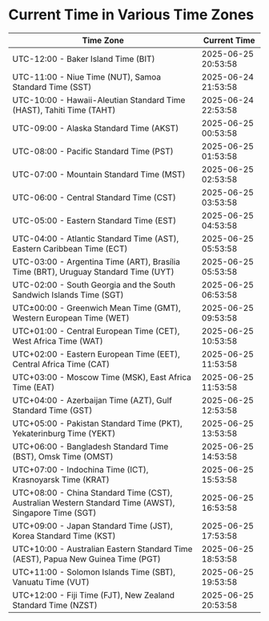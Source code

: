 # Current Time in Various Time Zones

| Time Zone | Current Time |
|-----------|--------------|
| UTC-12:00 - Baker Island Time (BIT) | 2025-06-25 20:53:58 |
| UTC-11:00 - Niue Time (NUT), Samoa Standard Time (SST) | 2025-06-24 21:53:58 |
| UTC-10:00 - Hawaii-Aleutian Standard Time (HAST), Tahiti Time (TAHT) | 2025-06-24 22:53:58 |
| UTC-09:00 - Alaska Standard Time (AKST) | 2025-06-25 00:53:58 |
| UTC-08:00 - Pacific Standard Time (PST) | 2025-06-25 01:53:58 |
| UTC-07:00 - Mountain Standard Time (MST) | 2025-06-25 02:53:58 |
| UTC-06:00 - Central Standard Time (CST) | 2025-06-25 03:53:58 |
| UTC-05:00 - Eastern Standard Time (EST) | 2025-06-25 04:53:58 |
| UTC-04:00 - Atlantic Standard Time (AST), Eastern Caribbean Time (ECT) | 2025-06-25 05:53:58 |
| UTC-03:00 - Argentina Time (ART), Brasília Time (BRT), Uruguay Standard Time (UYT) | 2025-06-25 05:53:58 |
| UTC-02:00 - South Georgia and the South Sandwich Islands Time (SGT) | 2025-06-25 06:53:58 |
| UTC±00:00 - Greenwich Mean Time (GMT), Western European Time (WET) | 2025-06-25 09:53:58 |
| UTC+01:00 - Central European Time (CET), West Africa Time (WAT) | 2025-06-25 10:53:58 |
| UTC+02:00 - Eastern European Time (EET), Central Africa Time (CAT) | 2025-06-25 11:53:58 |
| UTC+03:00 - Moscow Time (MSK), East Africa Time (EAT) | 2025-06-25 11:53:58 |
| UTC+04:00 - Azerbaijan Time (AZT), Gulf Standard Time (GST) | 2025-06-25 12:53:58 |
| UTC+05:00 - Pakistan Standard Time (PKT), Yekaterinburg Time (YEKT) | 2025-06-25 13:53:58 |
| UTC+06:00 - Bangladesh Standard Time (BST), Omsk Time (OMST) | 2025-06-25 14:53:58 |
| UTC+07:00 - Indochina Time (ICT), Krasnoyarsk Time (KRAT) | 2025-06-25 15:53:58 |
| UTC+08:00 - China Standard Time (CST), Australian Western Standard Time (AWST), Singapore Time (SGT) | 2025-06-25 16:53:58 |
| UTC+09:00 - Japan Standard Time (JST), Korea Standard Time (KST) | 2025-06-25 17:53:58 |
| UTC+10:00 - Australian Eastern Standard Time (AEST), Papua New Guinea Time (PGT) | 2025-06-25 18:53:58 |
| UTC+11:00 - Solomon Islands Time (SBT), Vanuatu Time (VUT) | 2025-06-25 19:53:58 |
| UTC+12:00 - Fiji Time (FJT), New Zealand Standard Time (NZST) | 2025-06-25 20:53:58 |

